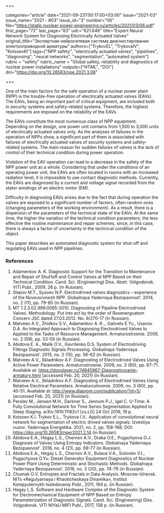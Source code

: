 +++

categories="article"
date="2021-09-23T00:17:00+03:00"
issue="2021-03"
issue_name="2021 - #03"
issue_id="3"
number="06"
file="https://static.nuclear-power-engineering.ru/articles/2021/03/06.pdf"
first_page="72"
last_page="83"
udc="621.646"
title="Expert Neural Network System for Diagnosing Еlectrically Actuated Valves"
original_title="Экспертная нейросетевая система диагностирования электроприводной арматуры"
authors=["TrykovEL", "TrykovaIV", "KotsoevKI"]
tags=["NPP safety", "electrically actuated valves", "pipelines", "diagnosing", "neural networks", "segmentation", "automated system"]
rubric = "safety"
rubric_name = "Global safety, reliability and diagnostics of nuclear power installations"
outputs=["HTML", "DOI"]
doi="https://doi.org/10.26583/npe.2021.3.06"

+++

One of the main factors for the safe operation of a nuclear power plant (NPP) is the trouble-free operation of electrically actuated valves (EAVs). The EAVs, being an important part of critical equipment, are included both in security systems and safety-related systems. Therefore, the highest requirements are imposed on the reliability of the EAVs.

The EAVs constitute the most numerous class of NPP equipment. Depending on the design, one power unit contains from 1,500 to 3,000 units of electrically actuated valves only. As the analyses of failures in the operation of NPPs show, a significant part of them is associated with failures of electrically actuated valves of security systems and safety-related systems. The main reason for sudden failures of valves is the lack of control of their technical condition during power operation.

Violation of the EAV operation can lead to a decrease in the safety of the NPP power unit as a whole. Considering that under the conditions of an operating power unit, the EAVs are often located in rooms with an increased radiation level, it is impossible to use contact diagnostic methods. Currently, the EAVs are diagnosed by a current and voltage signal recorded from the stator windings of an electric motor (EM).

Difficulty in diagnosing EAVs arises due to the fact that during operation the valves are exposed to a significant number of factors, often random ones (changing parameters of the working environment). As a result, there is a dispersion of the parameters of the technical state of the EAVs. At the same time, the higher the variation of the technical condition parameters, the less effective the routine maintenance and repair schemes, since, in this case, there is always a factor of uncertainty in the technical condition of the object.

This paper describes an automated diagnostic system for shut-off and regulating EAVs used in NPP pipelines.

### References

1. Adamenkov A. K. Diagnostic Support for the Transition to Maintenance and Repair of Shut1off and Control Valves at NPP Based on their Technical Condition. Cand. Sci. (Engineering) Diss. Abstr. Volgodonsk. VITI Publ., 2009, 26 p. (in Russian).
2. Slepov M.T., Sysoev N.P. Еlectrodrived valves diagnostics – experience of the Novovoronezh NPP. Globalnaya Yadernaya Bezopasnost’. 2014, no. 2 (11), pp. 79-85 (in Russian).
3. MT 1.2.3.02.999.0085-2010. Diagnosting of Pipeline Еlectrodrived Valves. Methodology. Put into act by the order of Rosenergoatom Concern JSC dated 27.03.2012. No. 9/270-17 (in Russian).
4. Matveev A.V., Zhidkov S.V., Adamenkov A. K.., Galivets E.Yu., Usanov D.A. An Integrated Approach to Diagnosing Еlectrodrived Valves to Applied to the Tasks of Resource Management. Armaturostroenie. 2009, no. 2 (59), pp. 53-59 (in Russian).
5. Abidova E. A., Malik O.V., Gavrilenko D.S. System of Electrodriving Fittings Diagnostic Signals Processing. Globalnaya Yadernaya Bezopasnost’. 2015, no. 2 (15), pp. 56-62 (in Russian).
6. Matveev A.V., Skladnikov A.F. Diagnosting of Еlectrodrived Valves Using Active Power Parameters. Armaturostroenie. 2009, no. 3 (60), pp. 67-71. Available at: https://docplayer.ru/74845967-Diagnostirovanie-armatury.html (accessed Feb. 20, 2021) (in Russian).
7. Matveev A.V., Skladnikov A.F. Diagnosting of Еlectrodrived Valves Using Relative Electrical Parameters. Armaturostroenie. 2009, no. 3 (60), pp. 40-51. Available at: http://www.diaprom.com/publication/?id=5/ (accessed Feb. 20, 2021) (in Russian).
8. Perslev M., Jensen M.H., Darkner S., Jennum P.J., Igel C. U-Time: A Fully Convolutional Network for Time Series Segmentation Applied to Sleep Staging. arXiv:1910.11162v1 [cs.LG] 24 Oct 2019, 19 p.
9. Kotsoev K.I. Trykov E.L., Trykova I.V.. Application of convolutional neural network for segmentation of electric drived valves signals. Izvestiya vuzov. Yadernaya Energetika. 2021, no. 2, pp. 158-168; DOI: https://doi.org/10.26583/npe/2021.2.14 (in Russian).
10. Abidova E.A., Hegay L.S., Chernov A.V., Draka O.E., Pugachyova O.J. Diagnosis of Valves Using Entropy Indicators. Globalnaya Yadernaya Bezopasnost’. 2016, no. 4 (21), pp. 69-77 (in Russian).
11. Abidova E.A., Hegay L.S., Chernov A.V., Bulava V.A., Soloviev V.I., Pugachyova O.Yu. Diesel Generator Equipment Diagnostics of Nuclear Power Plant Using Deterministic and Stochastic Methods. Globalnaya Yadernaya Bezopasnost’. 2016, no. 3 (20), pp. 74-79 (in Russian).
12. Chumak O.V. Entropies and Fractals in Data Analysis. Moscow-Izhevsk. NITs «Regulyarnaya i Khaoticheskaya Dinamika», Institut Kompyuternykh Issledovaniy Publ., 2011, 164 p. (in Russian).
13. Hegay L.S. Software and Hardware Complex of the Diagnostic System for Electromechanical Equipment of NPP Based on Entropy Parameterization of Diagnostic Signals. Cand. Sci. (Engineering) Diss. Volgodonsk. VITI NIYaU MIFI Publ., 2017, 138 p. (in Russian).